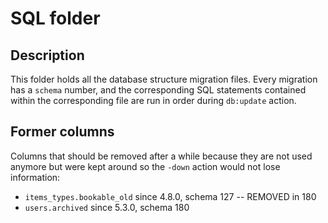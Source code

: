 # SQL folder

## Description

This folder holds all the database structure migration files. Every migration has a `schema` number, and the corresponding SQL statements contained within the corresponding file are run in order during `db:update` action.

## Former columns

Columns that should be removed after a while because they are not used anymore but were kept around so the `-down` action would not lose information:

- `items_types.bookable_old` since 4.8.0, schema 127 -- REMOVED in 180
- `users.archived` since 5.3.0, schema 180

